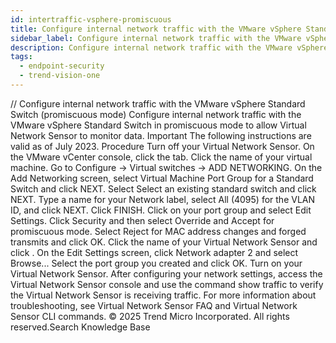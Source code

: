 ```yaml
---
id: intertraffic-vsphere-promiscuous
title: Configure internal network traffic with the VMware vSphere Standard Switch (promiscuous mode)
sidebar_label: Configure internal network traffic with the VMware vSphere Standard Switch (promiscuous mode)
description: Configure internal network traffic with the VMware vSphere Standard Switch (promiscuous mode)
tags:
  - endpoint-security
  - trend-vision-one
---
```


/*<![CDATA[*/ $('#title').html($('meta[name=map-description]').attr('content')); /*]]>*/ Configure internal network traffic with the VMware vSphere Standard Switch (promiscuous mode) Configure internal network traffic with the VMware vSphere Standard Switch in promiscuous mode to allow Virtual Network Sensor to monitor data. Important The following instructions are valid as of July 2023. Procedure Turn off your Virtual Network Sensor. On the VMware vCenter console, click the tab. Click the name of your virtual machine. Go to Configure → Virtual switches → ADD NETWORKING. On the Add Networking screen, select Virtual Machine Port Group for a Standard Switch and click NEXT. Select Select an existing standard switch and click NEXT. Type a name for your Network label, select All (4095) for the VLAN ID, and click NEXT. Click FINISH. Click on your port group and select Edit Settings. Click Security and then select Override and Accept for promiscuous mode. Select Reject for MAC address changes and forged transmits and click OK. Click the name of your Virtual Network Sensor and click . On the Edit Settings screen, click Network adapter 2 and select Browse... Select the port group you created and click OK. Turn on your Virtual Network Sensor. After configuring your network settings, access the Virtual Network Sensor console and use the command show traffic to verify the Virtual Network Sensor is receiving traffic. For more information about troubleshooting, see Virtual Network Sensor FAQ and Virtual Network Sensor CLI commands. © 2025 Trend Micro Incorporated. All rights reserved.Search Knowledge Base